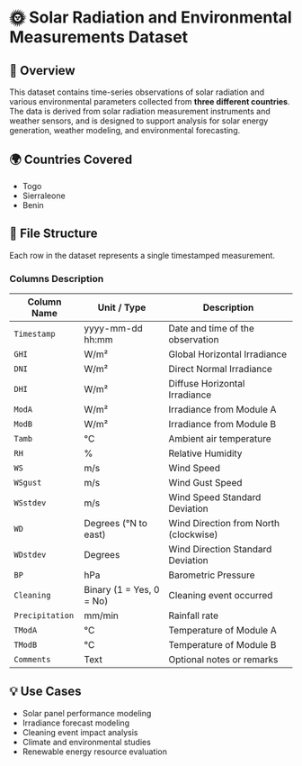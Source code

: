 # 🌞 Solar Radiation and Environmental Measurements Dataset

## 📄 Overview

This dataset contains time-series observations of solar radiation and various environmental parameters collected from **three different countries**. The data is derived from solar radiation measurement instruments and weather sensors, and is designed to support analysis for solar energy generation, weather modeling, and environmental forecasting.

## 🌍 Countries Covered

- Togo 
- Sierraleone 
- Benin  


## 📁 File Structure

Each row in the dataset represents a single timestamped measurement.

### Columns Description

| Column Name       | Unit / Type             | Description |
|-------------------|-------------------------|-------------|
| `Timestamp`       | yyyy-mm-dd hh:mm        | Date and time of the observation |
| `GHI`             | W/m²                    | Global Horizontal Irradiance |
| `DNI`             | W/m²                    | Direct Normal Irradiance |
| `DHI`             | W/m²                    | Diffuse Horizontal Irradiance |
| `ModA`            | W/m²                    | Irradiance from Module A |
| `ModB`            | W/m²                    | Irradiance from Module B |
| `Tamb`            | °C                      | Ambient air temperature |
| `RH`              | %                       | Relative Humidity |
| `WS`              | m/s                     | Wind Speed |
| `WSgust`          | m/s                     | Wind Gust Speed |
| `WSstdev`         | m/s                     | Wind Speed Standard Deviation |
| `WD`              | Degrees (°N to east)    | Wind Direction from North (clockwise) |
| `WDstdev`         | Degrees                 | Wind Direction Standard Deviation |
| `BP`              | hPa                     | Barometric Pressure |
| `Cleaning`        | Binary (1 = Yes, 0 = No)| Cleaning event occurred |
| `Precipitation`   | mm/min                  | Rainfall rate |
| `TModA`           | °C                      | Temperature of Module A |
| `TModB`           | °C                      | Temperature of Module B |
| `Comments`        | Text                    | Optional notes or remarks |

## 💡 Use Cases

- Solar panel performance modeling  
- Irradiance forecast modeling  
- Cleaning event impact analysis  
- Climate and environmental studies  
- Renewable energy resource evaluation  
